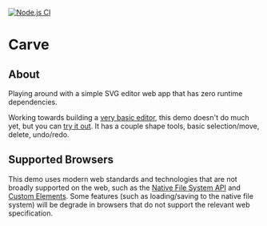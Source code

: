 [![Node.js CI](https://github.com/codedread/carve/actions/workflows/node.js.yml/badge.svg)](https://github.com/codedread/carve/actions/workflows/node.js.yml)

# Carve

## About

Playing around with a simple SVG editor web app that has zero runtime dependencies.

Working towards building a [very basic editor](https://github.com/codedread/carve/projects/1), this
demo doesn't do much yet, but you can [try it out](https://codedread.github.io/carve/). It has a
couple shape tools, basic selection/move, delete, undo/redo.

## Supported Browsers

This demo uses modern web standards and technologies that are not broadly supported on the web,
such as the [Native File System API](https://wicg.github.io/file-system-access/) and
[Custom Elements](https://html.spec.whatwg.org/multipage/custom-elements.html#custom-elements).
Some features (such as loading/saving to the native file system) will be degrade in browsers that
do not support the relevant web specification.

